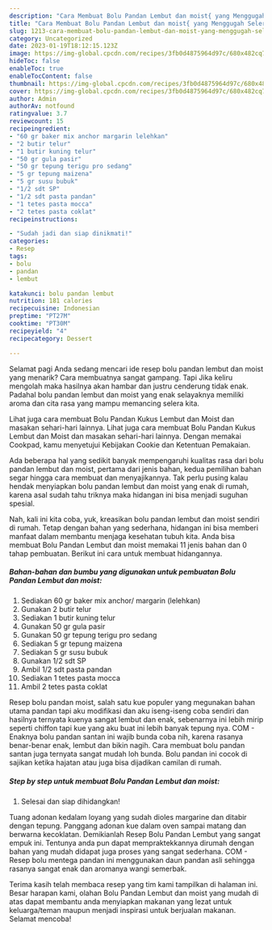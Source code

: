 ```yaml
---
description: "Cara Membuat Bolu Pandan Lembut dan moist{ yang Menggugah Selera,  Menu Buat lebaran"
title: "Cara Membuat Bolu Pandan Lembut dan moist{ yang Menggugah Selera,  Menu Buat lebaran"
slug: 1213-cara-membuat-bolu-pandan-lembut-dan-moist-yang-menggugah-selera-menu-buat-lebaran
category: Uncategorized
date: 2023-01-19T18:12:15.123Z
image: https://img-global.cpcdn.com/recipes/3fb0d4875964d97c/680x482cq70/bolu-pandan-lembut-dan-moist-foto-resep-utama.jpg
hideToc: false
enableToc: true
enableTocContent: false
thumbnail: https://img-global.cpcdn.com/recipes/3fb0d4875964d97c/680x482cq70/bolu-pandan-lembut-dan-moist-foto-resep-utama.jpg
cover: https://img-global.cpcdn.com/recipes/3fb0d4875964d97c/680x482cq70/bolu-pandan-lembut-dan-moist-foto-resep-utama.jpg
author: Admin
authorAv: notfound
ratingvalue: 3.7
reviewcount: 15
recipeingredient:
- "60 gr baker mix anchor margarin lelehkan"
- "2 butir telur"
- "1 butir kuning telur"
- "50 gr gula pasir"
- "50 gr tepung terigu pro sedang"
- "5 gr tepung maizena"
- "5 gr susu bubuk"
- "1/2 sdt SP"
- "1/2 sdt pasta pandan"
- "1 tetes pasta mocca"
- "2 tetes pasta coklat"
recipeinstructions:

- "Sudah jadi dan siap dinikmati!"
categories:
- Resep
tags:
- bolu
- pandan
- lembut

katakunci: bolu pandan lembut 
nutrition: 181 calories
recipecuisine: Indonesian
preptime: "PT27M"
cooktime: "PT30M"
recipeyield: "4"
recipecategory: Dessert

---
```



Selamat pagi Anda sedang mencari ide resep bolu pandan lembut dan moist yang menarik? Cara membuatnya sangat gampang. Tapi Jika keliru mengolah maka hasilnya akan hambar dan justru cenderung tidak enak. Padahal bolu pandan lembut dan moist yang enak selayaknya memiliki aroma dan cita rasa yang mampu memancing selera kita.


Lihat juga cara membuat Bolu Pandan Kukus Lembut dan Moist dan masakan sehari-hari lainnya. Lihat juga cara membuat Bolu Pandan Kukus Lembut dan Moist dan masakan sehari-hari lainnya. Dengan memakai Cookpad, kamu menyetujui Kebijakan Cookie dan Ketentuan Pemakaian.

Ada beberapa hal yang sedikit banyak mempengaruhi kualitas rasa dari bolu pandan lembut dan moist, pertama dari jenis bahan, kedua pemilihan bahan segar hingga cara membuat dan menyajikannya. Tak perlu pusing kalau hendak menyiapkan bolu pandan lembut dan moist yang enak di rumah, karena asal sudah tahu triknya maka hidangan ini bisa menjadi suguhan spesial.


Nah, kali ini kita coba, yuk, kreasikan bolu pandan lembut dan moist sendiri di rumah. Tetap dengan bahan yang sederhana, hidangan ini bisa memberi manfaat dalam membantu menjaga kesehatan tubuh kita. Anda bisa membuat Bolu Pandan Lembut dan moist memakai 11 jenis bahan dan 0 tahap pembuatan. Berikut ini cara untuk membuat hidangannya.

<!--inarticleads1-->

##### Bahan-bahan dan bumbu yang digunakan untuk pembuatan Bolu Pandan Lembut dan moist:

1. Sediakan 60 gr baker mix anchor/ margarin (lelehkan)
1. Gunakan 2 butir telur
1. Sediakan 1 butir kuning telur
1. Gunakan 50 gr gula pasir
1. Gunakan 50 gr tepung terigu pro sedang
1. Sediakan 5 gr tepung maizena
1. Sediakan 5 gr susu bubuk
1. Gunakan 1/2 sdt SP
1. Ambil 1/2 sdt pasta pandan
1. Sediakan 1 tetes pasta mocca
1. Ambil 2 tetes pasta coklat


Resep bolu pandan moist, salah satu kue populer yang megunakan bahan utama pandan tapi aku modifikasi dan aku iseng-iseng coba sendiri dan hasilnya ternyata kuenya sangat lembut dan enak, sebenarnya ini lebih mirip seperti chiffon tapi kue yang aku buat ini lebih banyak tepung nya. COM - Enaknya bolu pandan santan ini wajib bunda coba nih, karena rasanya benar-benar enak, lembut dan bikin nagih. Cara membuat bolu pandan santan juga ternyata sangat mudah loh bunda. Bolu pandan ini cocok di sajikan ketika hajatan atau juga bisa dijadikan camilan di rumah. 

<!--inarticleads2-->

##### Step by step untuk membuat Bolu Pandan Lembut dan moist:


1. Selesai dan siap dihidangkan!

Tuang adonan kedalam loyang yang sudah dioles margarine dan ditabir dengan tepung. Panggang adonan kue dalam oven sampai matang dan berwarna kecoklatan. Demikianlah Resep Bolu Pandan Lembut yang sangat empuk ini. Tentunya anda pun dapat mempraktekkannya dirumah dengan bahan yang mudah didapat juga proses yang sangat sederhana. COM - Resep bolu mentega pandan ini menggunakan daun pandan asli sehingga rasanya sangat enak dan aromanya wangi semerbak. 

Terima kasih telah membaca resep yang tim kami tampilkan di halaman ini. Besar harapan kami, olahan Bolu Pandan Lembut dan moist yang mudah di atas dapat membantu anda menyiapkan makanan yang lezat untuk keluarga/teman maupun menjadi inspirasi untuk berjualan makanan. Selamat mencoba!
